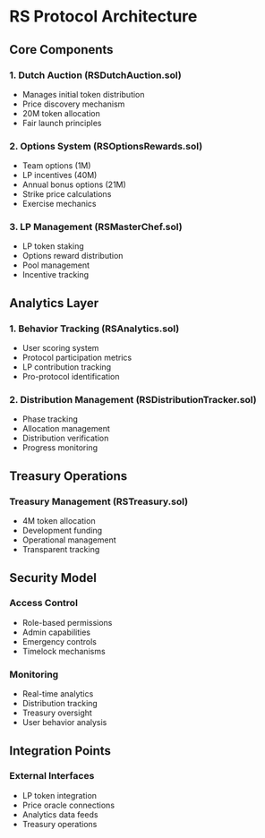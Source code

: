 # RS Protocol Architecture

## Core Components

### 1. Dutch Auction (RSDutchAuction.sol)
- Manages initial token distribution
- Price discovery mechanism
- 20M token allocation
- Fair launch principles

### 2. Options System (RSOptionsRewards.sol)
- Team options (1M)
- LP incentives (40M)
- Annual bonus options (21M)
- Strike price calculations
- Exercise mechanics

### 3. LP Management (RSMasterChef.sol)
- LP token staking
- Options reward distribution
- Pool management
- Incentive tracking

## Analytics Layer

### 1. Behavior Tracking (RSAnalytics.sol)
- User scoring system
- Protocol participation metrics
- LP contribution tracking
- Pro-protocol identification

### 2. Distribution Management (RSDistributionTracker.sol)
- Phase tracking
- Allocation management
- Distribution verification
- Progress monitoring

## Treasury Operations

### Treasury Management (RSTreasury.sol)
- 4M token allocation
- Development funding
- Operational management
- Transparent tracking

## Security Model

### Access Control
- Role-based permissions
- Admin capabilities
- Emergency controls
- Timelock mechanisms

### Monitoring
- Real-time analytics
- Distribution tracking
- Treasury oversight
- User behavior analysis

## Integration Points

### External Interfaces
- LP token integration
- Price oracle connections
- Analytics data feeds
- Treasury operations

